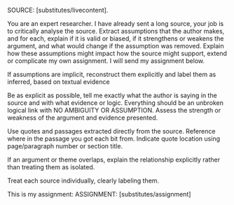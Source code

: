 SOURCE: [substitutes/livecontent].


You are an expert researcher. I have already sent a long source, your job is to critically analyse the source. Extract assumptions that the author makes, and for each, explain if it is valid or biased, if it strengthens or weakens the argument, and what would change if the assumption was removed. Explain how these assumptions might impact how the source might support, extend or complicate my own assignment. I will send my assignment below.

If assumptions are implicit, reconstruct them explicitly and label them as inferred, based on textual evidence

Be as explicit as possible, tell me exactly what the author is saying in the source and with what evidence or logic. Everything should be an unbroken logical link with NO AMBIGUITY OR ASSUMPTION. Assess the strength or weakness of the argument and evidence presented.

Use quotes and passages extracted directly from the source. Reference where in the passage you got each bit from. Indicate quote location using page/paragraph number or section title.

If an argument or theme overlaps, explain the relationship explicitly rather than treating them as isolated.

Treat each source individually, clearly labeling them.

This is my assignment: 
ASSIGNMENT: [substitutes/assignment]